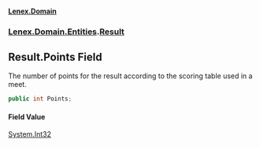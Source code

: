 #### [Lenex.Domain](index.md 'index')
### [Lenex.Domain.Entities](Lenex.Domain.Entities.md 'Lenex.Domain.Entities').[Result](Lenex.Domain.Entities.Result.md 'Lenex.Domain.Entities.Result')

## Result.Points Field

The number of points for the result according to the scoring table used in a meet.

```csharp
public int Points;
```

#### Field Value
[System.Int32](https://docs.microsoft.com/en-us/dotnet/api/System.Int32 'System.Int32')